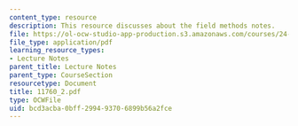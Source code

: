 ```yaml
---
content_type: resource
description: This resource discusses about the field methods notes.
file: https://ol-ocw-studio-app-production.s3.amazonaws.com/courses/24-942-grammar-of-a-less-familiar-language-spring-2003/bcd3acba0bff299493706899b56a2fce_11760_2.pdf
file_type: application/pdf
learning_resource_types:
- Lecture Notes
parent_title: Lecture Notes
parent_type: CourseSection
resourcetype: Document
title: 11760_2.pdf
type: OCWFile
uid: bcd3acba-0bff-2994-9370-6899b56a2fce
---
```


